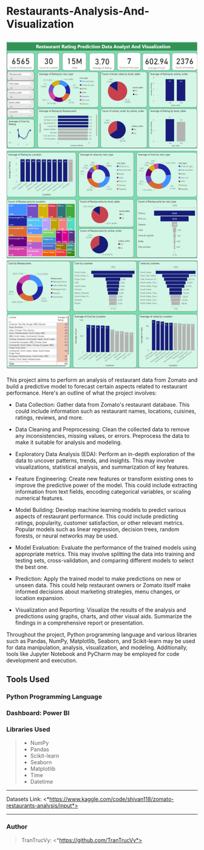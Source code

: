 # Restaurants-Analysis-And-Visualization
![example](PowerPi_Pic1.png)
![example](PowerPi_Pic2.png)
![example](PowerPi_Pic3.png)
---
This project aims to perform an analysis of restaurant data from Zomato and build a predictive model to forecast certain aspects related to restaurant performance. Here's an outline of what the project involves:

- Data Collection: Gather data from Zomato's restaurant database. This could include information such as restaurant names, locations, cuisines, ratings, reviews, and more.

- Data Cleaning and Preprocessing: Clean the collected data to remove any inconsistencies, missing values, or errors. Preprocess the data to make it suitable for analysis and modeling.

- Exploratory Data Analysis (EDA): Perform an in-depth exploration of the data to uncover patterns, trends, and insights. This may involve visualizations, statistical analysis, and summarization of key features.

- Feature Engineering: Create new features or transform existing ones to improve the predictive power of the model. This could include extracting information from text fields, encoding categorical variables, or scaling numerical features.

- Model Building: Develop machine learning models to predict various aspects of restaurant performance. This could include predicting ratings, popularity, customer satisfaction, or other relevant metrics. Popular models such as linear regression, decision trees, random forests, or neural networks may be used.

- Model Evaluation: Evaluate the performance of the trained models using appropriate metrics. This may involve splitting the data into training and testing sets, cross-validation, and comparing different models to select the best one.

- Prediction: Apply the trained model to make predictions on new or unseen data. This could help restaurant owners or Zomato itself make informed decisions about marketing strategies, menu changes, or location expansion.

- Visualization and Reporting: Visualize the results of the analysis and predictions using graphs, charts, and other visual aids. Summarize the findings in a comprehensive report or presentation.

Throughout the project, Python programming language and various libraries such as Pandas, NumPy, Matplotlib, Seaborn, and Scikit-learn may be used for data manipulation, analysis, visualization, and modeling. Additionally, tools like Jupyter Notebook and PyCharm may be employed for code development and execution.

## Tools Used
### Python Programming Language
### Dashboard: Power BI
### Libraries Used 
> - NumPy
> - Pandas
> - Scikit-learn
> - Seaborn
> - Matplotlib
> - Time
> - Datetime
---
Datasets Link: <*https://www.kaggle.com/code/shivan118/zomato-restaurants-analysis/input*>
***
### Author
> TranTrucVy: 
<*https://github.com/TranTrucVy*>